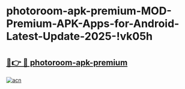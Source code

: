 # photoroom-apk-premium-MOD-Premium-APK-Apps-for-Android-Latest-Update-2025-!vk05h

# <h2><a href="https://m49cwm.esa.edu.pl?title=photoroom-apk-premium&ref=vk05h">🔗👉 🔴 photoroom-apk-premium</a></h2>

[![acn](https://github.com/user-attachments/assets/0f9c940e-d8b0-45ae-aac7-cd30a18b3e1c)](https://m49cwm.esa.edu.pl?title=photoroom-apk-premium&ref=vk05h)

